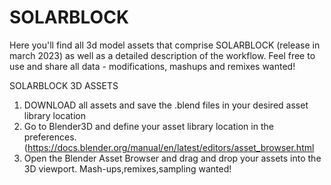 # SOLARBLOCK

Here you'll find all 3d model assets that comprise SOLARBLOCK (release in march 2023) as well as a detailed description of the workflow.
Feel free to use and share all data - modifications, mashups and remixes wanted! 

SOLARBLOCK 3D ASSETS
1. DOWNLOAD all assets and save the .blend files in your desired asset library location
2. Go to Blender3D and define your asset library location in the preferences. (https://docs.blender.org/manual/en/latest/editors/asset_browser.html
3. Open the Blender Asset Browser and drag and drop your assets into the 3D viewport. Mash-ups,remixes,sampling wanted!

